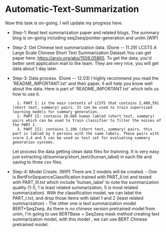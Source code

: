 # Automatic-Text-Summarization

Now this task is on-going. I will update my progress here.


- Step-1: Read text summarization paper and related blogs. The summary blog is on-going including seq2seq/pointer-generation and unilm.(WIP)
        
- Step-2: Get Chinese text summarization data. (Done -- 11.29)
        LCSTS A Large Scale Chinese Short Text Summarization Dataset.You can get paper here: https://arxiv.org/abs/1506.05865.
        To get the data, you'd better sent application mail to the team. They are very nice, you will get data about 1 day later.
        
- Step-3: Data process. (Done -- 12.03)
       I highly recommend you read the 'README_IMPORTANT.txt' and their paper, it will help you know well about the data.
       Here is part of 'README_IMPORTANT.txt' which tells us how to use it.
       
        1. PART I: is the main contents of LCSTS that contains 2,400,591 (short text, summary) pairs. It can be used to train supervised learning models for summary generation.
        2. PART II: contains 10,666 human labled (short text, summary) pairs which can be used to train classifier to filter the noises of the PART I.
        3. PART III: contains 1,106 (short text, summary) pairs, this part is labled by 3 persons with the same labels. These pairs with score 3,4 and 5 can be used as test set for evaluating summary generation systems. 

     Let process the data getting clean data files for trainning. It is very easy just extracting id/summary/short_text/(human_label) in each file and saving to three csv files.
      
- Step-4: Model Create. (WIP)
        There are 2 models will be created.
            - One is BertForSequenceClassification trained with PART_II.txt and tested with PART_III.txt which include 'human_label' to note the summarization quality (1-5, 1 is least related summarization, 5 is most related summarization).
            With the classification model, we can label the PART_I.txt, and drop those items with label 1 and 2 (least related summarization)
            - The other one is text summarization model BERT+Seq2seq. As there is no chinese version pretrained model from unim, I'm going to use BERTBase + Seq2seq mask method creating text summarization model, with this model , we can use BERT Chinese pretrained model.
        

